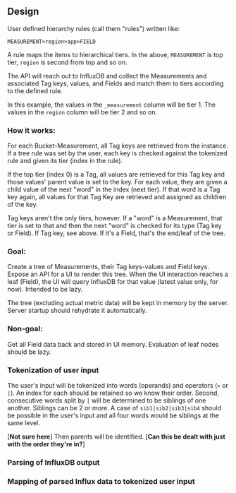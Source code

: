 ## Design

User defined hierarchy rules (call them "rules") written like:
```
MEASUREMENT>region>app>FIELD
```

A rule maps the items to hierarchical tiers.  In the above, `MEASUREMENT` is top tier, `region` is second from top and so on. 

The API will reach out to InfluxDB and collect the Measurements and associated Tag keys, values, and Fields and match them to tiers according to the defined rule.

In this example, the values in the `_measurement` column will be tier 1.  The values in the `region` column will be tier 2 and so on.  

### How it works:
For each Bucket-Measurement, all Tag keys are retrieved from the instance.  If a tree rule was set by the user, each key is checked against the tokenized rule and given its tier (index in the rule). 

If the top tier (index 0) is a Tag, all values are retrieved for this Tag key and those values' parent value is set to the key.  For each value, they are given a child value of the next "word" in the index (next tier). If that word is a Tag key again, all values for that Tag Key are retrieved and assigned as children of the key.

Tag keys aren't the only tiers, however.  If a "word" is a Measurement, that tier is set to that and then the next "word" is checked for its type (Tag key or Field).  If Tag key, see above.  If it's a Field, that's the end/leaf of the tree. 

### Goal:
Create a tree of Measurements, their Tag keys-values and Field keys. Expose an API for a UI to render this tree.  When the UI interaction reaches a leaf (Field), the UI will query InfluxDB for that value (latest value only, for now).  Intended to be lazy.

The tree (excluding actual metric data) will be kept in memory by the server. Server startup should rehydrate it automatically.

### Non-goal:
Get all Field data back and stored in UI memory.  Evaluation of leaf nodes should be lazy.

### Tokenization of user input
The user's input will be tokenized into words (operands) and operators (`>` or `|`). An index for each should be retained so we know their order. Second, consecutive words split by `|` will be determined to be siblings of one another.  Siblings can be 2 or more. A case of `sib1|sib2|sib3|sib4` should be possible in the user's input and all four words would be siblings at the same level.  

[**Not sure here**]
Then parents will be identified.  [**Can this be dealt with just with the order they're in?**]

### Parsing of InfluxDB output





### Mapping of parsed Influx data to tokenized user input 